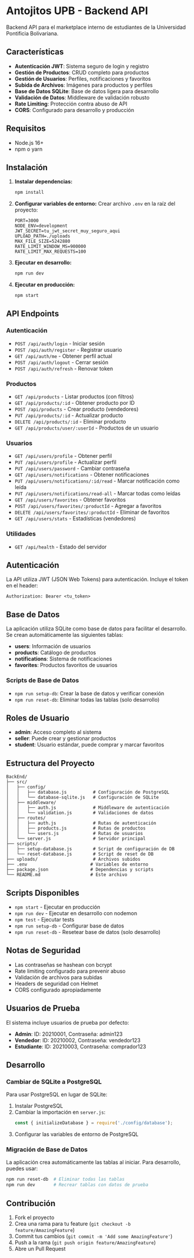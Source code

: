 # Antojitos UPB - Backend API

Backend API para el marketplace interno de estudiantes de la Universidad Pontificia Bolivariana.

## Características

- **Autenticación JWT**: Sistema seguro de login y registro
- **Gestión de Productos**: CRUD completo para productos
- **Gestión de Usuarios**: Perfiles, notificaciones y favoritos
- **Subida de Archivos**: Imágenes para productos y perfiles
- **Base de Datos SQLite**: Base de datos ligera para desarrollo
- **Validación de Datos**: Middleware de validación robusto
- **Rate Limiting**: Protección contra abuso de API
- **CORS**: Configurado para desarrollo y producción

## Requisitos

- Node.js 16+
- npm o yarn

## Instalación

1. **Instalar dependencias:**
   ```bash
   npm install
   ```

2. **Configurar variables de entorno:**
   Crear archivo `.env` en la raíz del proyecto:
   ```env
   PORT=3000
   NODE_ENV=development
   JWT_SECRET=tu_jwt_secret_muy_seguro_aqui
   UPLOAD_PATH=./uploads
   MAX_FILE_SIZE=5242880
   RATE_LIMIT_WINDOW_MS=900000
   RATE_LIMIT_MAX_REQUESTS=100
   ```

3. **Ejecutar en desarrollo:**
   ```bash
   npm run dev
   ```

4. **Ejecutar en producción:**
   ```bash
   npm start
   ```

## API Endpoints

### Autenticación
- `POST /api/auth/login` - Iniciar sesión
- `POST /api/auth/register` - Registrar usuario
- `GET /api/auth/me` - Obtener perfil actual
- `POST /api/auth/logout` - Cerrar sesión
- `POST /api/auth/refresh` - Renovar token

### Productos
- `GET /api/products` - Listar productos (con filtros)
- `GET /api/products/:id` - Obtener producto por ID
- `POST /api/products` - Crear producto (vendedores)
- `PUT /api/products/:id` - Actualizar producto
- `DELETE /api/products/:id` - Eliminar producto
- `GET /api/products/user/:userId` - Productos de un usuario

### Usuarios
- `GET /api/users/profile` - Obtener perfil
- `PUT /api/users/profile` - Actualizar perfil
- `PUT /api/users/password` - Cambiar contraseña
- `GET /api/users/notifications` - Obtener notificaciones
- `PUT /api/users/notifications/:id/read` - Marcar notificación como leída
- `PUT /api/users/notifications/read-all` - Marcar todas como leídas
- `GET /api/users/favorites` - Obtener favoritos
- `POST /api/users/favorites/:productId` - Agregar a favoritos
- `DELETE /api/users/favorites/:productId` - Eliminar de favoritos
- `GET /api/users/stats` - Estadísticas (vendedores)

### Utilidades
- `GET /api/health` - Estado del servidor

## Autenticación

La API utiliza JWT (JSON Web Tokens) para autenticación. Incluye el token en el header:

```
Authorization: Bearer <tu_token>
```

## Base de Datos

La aplicación utiliza SQLite como base de datos para facilitar el desarrollo. Se crean automáticamente las siguientes tablas:

- **users**: Información de usuarios
- **products**: Catálogo de productos
- **notifications**: Sistema de notificaciones
- **favorites**: Productos favoritos de usuarios

### Scripts de Base de Datos

- `npm run setup-db`: Crear la base de datos y verificar conexión
- `npm run reset-db`: Eliminar todas las tablas (solo desarrollo)

## Roles de Usuario

- **admin**: Acceso completo al sistema
- **seller**: Puede crear y gestionar productos
- **student**: Usuario estándar, puede comprar y marcar favoritos

## Estructura del Proyecto

```
BackEnd/
├── src/
│   ├── config/
│   │   ├── database.js          # Configuración de PostgreSQL
│   │   └── database-sqlite.js   # Configuración de SQLite
│   ├── middleware/
│   │   ├── auth.js              # Middleware de autenticación
│   │   └── validation.js        # Validaciones de datos
│   ├── routes/
│   │   ├── auth.js              # Rutas de autenticación
│   │   ├── products.js          # Rutas de productos
│   │   └── users.js             # Rutas de usuarios
│   └── server.js                # Servidor principal
├── scripts/
│   ├── setup-database.js        # Script de configuración de DB
│   └── reset-database.js        # Script de reset de DB
├── uploads/                     # Archivos subidos
├── .env                        # Variables de entorno
├── package.json                # Dependencias y scripts
└── README.md                   # Este archivo
```

## Scripts Disponibles

- `npm start` - Ejecutar en producción
- `npm run dev` - Ejecutar en desarrollo con nodemon
- `npm test` - Ejecutar tests
- `npm run setup-db` - Configurar base de datos
- `npm run reset-db` - Resetear base de datos (solo desarrollo)

## Notas de Seguridad

- Las contraseñas se hashean con bcrypt
- Rate limiting configurado para prevenir abuso
- Validación de archivos para subidas
- Headers de seguridad con Helmet
- CORS configurado apropiadamente

## Usuarios de Prueba

El sistema incluye usuarios de prueba por defecto:

- **Admin**: ID: 20210001, Contraseña: admin123
- **Vendedor**: ID: 20210002, Contraseña: vendedor123  
- **Estudiante**: ID: 20210003, Contraseña: comprador123

## Desarrollo

### Cambiar de SQLite a PostgreSQL

Para usar PostgreSQL en lugar de SQLite:

1. Instalar PostgreSQL
2. Cambiar la importación en `server.js`:
   ```javascript
   const { initializeDatabase } = require('./config/database');
   ```
3. Configurar las variables de entorno de PostgreSQL

### Migración de Base de Datos

La aplicación crea automáticamente las tablas al iniciar. Para desarrollo, puedes usar:

```bash
npm run reset-db  # Eliminar todas las tablas
npm run dev       # Recrear tablas con datos de prueba
```

## Contribución

1. Fork el proyecto
2. Crea una rama para tu feature (`git checkout -b feature/AmazingFeature`)
3. Commit tus cambios (`git commit -m 'Add some AmazingFeature'`)
4. Push a la rama (`git push origin feature/AmazingFeature`)
5. Abre un Pull Request